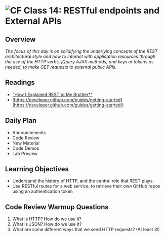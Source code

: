 ![CF](https://i.imgur.com/7v5ASc8.png)  Class 14: RESTful endpoints and External APIs
=======
## Overview
<!-- Provide a general overview of the daily concepts and processes that will be covered in lectures and labs -->

*The focus of this day is on solidifying the underlying concepts of the REST architectural style and how to interact with application resources through the use of the HTTP verbs, jQuery AJAX methods, and keys or tokens as needed, to make GET requests to external public APIs.*

## Readings
<!-- List of readings required for this content; readings being completed by the start of this lecture -->
- ["How I Explained REST to My Brother*"](https://gist.github.com/brookr/5977550)
- [https://developer.github.com/guides/getting-started](https://developer.github.com/guides/getting-started/)

## Daily Plan
- Announcements
- Code Review
- New Material
- Code Demos
- Lab Preview


## Learning Objectives

* Understand the history of HTTP, and the central role that REST plays.
* Use RESTful routes for a web service, to retrieve their own GitHub repos using an authentication token

## Code Review Warmup Questions

1. What is HTTP? How do we use it?
2. What is JSON? How do we use it?
3. What are some different ways that we send HTTP requests? (At least 3!)
